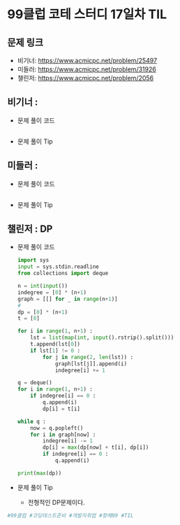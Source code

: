 # 99클럽 코테 스터디 17일차 TIL

## 문제 링크
- 비기너: https://www.acmicpc.net/problem/25497
- 미들러: https://www.acmicpc.net/problem/31926
- 챌린저: https://www.acmicpc.net/problem/2056


## 비기너 : 

* 문제 풀이 코드

    ```python

    ```

* 문제 풀이 Tip



## 미들러 : 

* 문제 풀이 코드

    ```python

    ```

* 문제 풀이 Tip



## 챌린저 : DP

* 문제 풀이 코드

    ```python
    import sys
    input = sys.stdin.readline
    from collections import deque

    n = int(input())
    indegree = [0] * (n+1)
    graph = [[] for _ in range(n+1)]
    # 
    dp = [0] * (n+1)
    t = [0]

    for i in range(1, n+1) :
        lst = list(map(int, input().rstrip().split()))
        t.append(lst[0])
        if lst[1] != 0 :
            for j in range(2, len(lst)) :
                graph[lst[j]].append(i)
                indegree[i] += 1

    q = deque()
    for i in range(1, n+1) :
        if indegree[i] == 0 :
            q.append(i)
            dp[i] = t[i]

    while q :
        now = q.popleft()
        for i in graph[now] :
            indegree[i] -= 1
            dp[i] = max(dp[now] + t[i], dp[i])
            if indegree[i] == 0 :
                q.append(i)

    print(max(dp))
    ```

* 문제 풀이 Tip
    * 전형적인 DP문제이다.



```python
#99클럽 #코딩테스트준비 #개발자취업 #항해99 #TIL
```